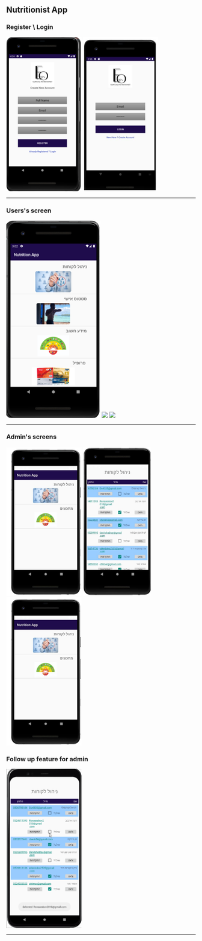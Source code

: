 ## Nutritionist App


### Register \ Login
<img src="img/Register.png" width=200> <img src="img/Login.png" width=200>

---

### Users's screen
<img src="img/Menu-screen.png" width=250> <img src="img/food.JPG" width=250> <img src="img/chat.JPG" width=250>

---

### Admin's screens  
<img src="img/Menu-admin.JPG" width=200> <img src="img/customers-admin.JPG" width=180 height=395> <img src="img/Menu-admin.JPG" width=200>


### Follow up feature for admin  
<img src="img/graph.gif" width=200>

---
